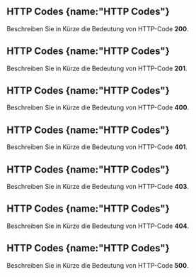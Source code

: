 ## HTTP Codes {name:"HTTP Codes"}
<p>Beschreiben Sie in Kürze die Bedeutung von HTTP-Code <b>200</b>.</p>

## HTTP Codes {name:"HTTP Codes"}
<p>Beschreiben Sie in Kürze die Bedeutung von HTTP-Code <b>201</b>.</p>

## HTTP Codes {name:"HTTP Codes"}
<p>Beschreiben Sie in Kürze die Bedeutung von HTTP-Code <b>400</b>.</p>

## HTTP Codes {name:"HTTP Codes"}
<p>Beschreiben Sie in Kürze die Bedeutung von HTTP-Code <b>401</b>.</p>

## HTTP Codes {name:"HTTP Codes"}
<p>Beschreiben Sie in Kürze die Bedeutung von HTTP-Code <b>403</b>.</p>

## HTTP Codes {name:"HTTP Codes"}
<p>Beschreiben Sie in Kürze die Bedeutung von HTTP-Code <b>404</b>.</p>

## HTTP Codes {name:"HTTP Codes"}
<p>Beschreiben Sie in Kürze die Bedeutung von HTTP-Code <b>500</b>.</p>